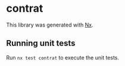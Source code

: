 # contrat

This library was generated with [Nx](https://nx.dev).

## Running unit tests

Run `nx test contrat` to execute the unit tests.
